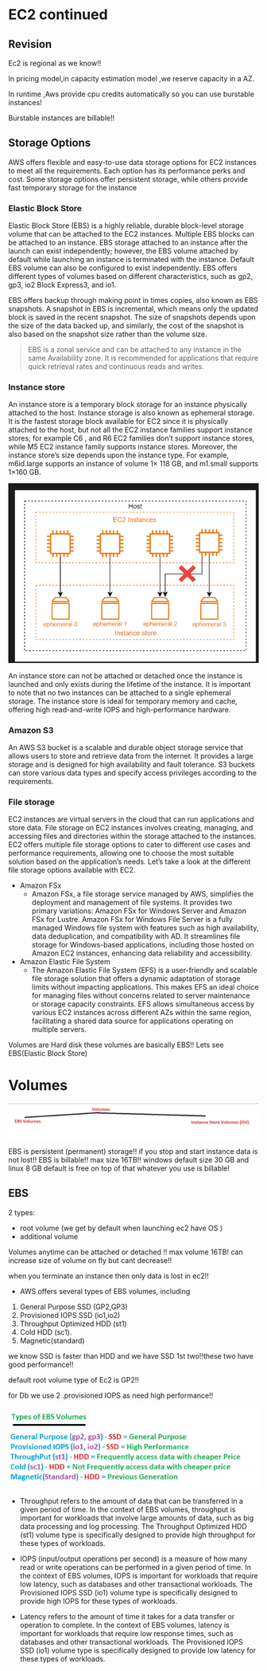 # EC2 continued

## Revision
Ec2 is regional as we know!!

In pricing model,in capacity estimation model ,we reserve capacity in a AZ.

In runtime ,Aws provide cpu credits automatically so you can use burstable instances!

Burstable instances are billable!!
## Storage Options

AWS offers flexible and easy-to-use data storage options for EC2 instances to meet all the requirements. Each option has its performance perks and cost. Some storage options offer persistent storage, while others provide fast temporary storage for the instance

### Elastic Block Store
Elastic Block Store (EBS) is a highly reliable, durable block-level storage volume that can be attached to the EC2 instances. Multiple EBS blocks can be attached to an instance. EBS storage attached to an instance after the launch can exist independently; however, the EBS volume attached by default while launching an instance is terminated with the instance. Default EBS volume can also be configured to exist independently. EBS offers different types of volumes based on different characteristics, such as gp2, gp3, io2 Block Express3, and io1. 

EBS offers backup through making point in times copies, also known as EBS snapshots. A snapshot in EBS is incremental, which means only the updated block is saved in the recent snapshot. The size of snapshots depends upon the size of the data backed up, and similarly, the cost of the snapshot is also based on the snapshot size rather than the volume size.

>EBS is a zonal service and can be attached to any instance in the same Availability zone. It is recommended for applications that require quick retrieval rates and continuous reads and writes.

### Instance store
An instance store is a temporary block storage for an instance physically attached to the host. Instance storage is also known as ephemeral storage. It is the fastest storage block available for EC2 since it is physically attached to the host, but not all the EC2 instance families support instance stores; for example C6 , and R6 EC2 families don’t support instance stores, while M5 EC2 instance family supports instance stores. Moreover, the instance store’s size depends upon the instance type. For example, m6id.large supports an instance of volume 1× 118 GB, and m1.small supports 1×160 GB.

![alt text](image.png)

An instance store can not be attached or detached once the instance is launched and only exists during the lifetime of the instance. It is important to note that no two instances can be attached to a single ephemeral storage. The instance store is ideal for temporary memory and cache, offering high read-and-write IOPS  and high-performance hardware.

### Amazon S3
An AWS S3 bucket is a scalable and durable object storage service that allows users to store and retrieve data from the internet. It provides a large storage and is designed for high availability and fault tolerance. S3 buckets can store various data types and specify access privileges according to the requirements.

### File storage 
EC2 instances are virtual servers in the cloud that can run applications and store data. File storage on EC2 instances involves creating, managing, and accessing files and directories within the storage attached to the instances. EC2 offers multiple file storage options to cater to different use cases and performance requirements, allowing one to choose the most suitable solution based on the application’s needs. Let’s take a look at the different file storage options available with EC2.
- Amazon FSx
    - Amazon FSx, a file storage service managed by AWS, simplifies the deployment and management of file systems. It provides two primary variations: Amazon FSx for Windows Server and Amazon FSx for Lustre. Amazon FSx for Windows File Server is a fully managed Windows file system with features such as high availability, data deduplication, and compatibility with AD. It streamlines file storage for Windows-based applications, including those hosted on Amazon EC2 instances, enhancing data reliability and accessibility.
- Amazon Elastic File System
    - The Amazon Elastic File System (EFS) is a user-friendly and scalable file storage solution that offers a dynamic adaptation of storage limits without impacting applications. This makes EFS an ideal choice for managing files without concerns related to server maintenance or storage capacity constraints. EFS allows simultaneous access by various EC2 instances across different AZs within the same region, facilitating a shared data source for applications operating on multiple servers.    

Volumes are Hard disk these volumes are basically EBS!!
Lets see EBS(Elastic Block Store)
# Volumes
![alt text](image-1.png)

EBS is persistent (permanent) storage!! if you stop and start instance data is not lost!! EBS is billable!! max size 16TB!!
 windows default size 30 GB and linux 8 GB default is free on top of that whatever you use is billable!
## EBS

2 types:
- root volume (we get by default when launching ec2 have OS )
- additional volume

Volumes anytime can be attached or detached !! max volume 16TB! can increase size of volume on fly but cant decrease!!

when you terminate an instance then only data is lost in ec2!!

- AWS offers several types of EBS volumes, including 
1. General Purpose SSD (GP2,GP3)
2. Provisioned IOPS SSD (io1,io2)
3. Throughput Optimized HDD (st1)
4.  Cold HDD (sc1).
5. Magnetic(standard)

 we know SSD is faster than HDD and we have  SSD 1st two!!these two have good performance!!

 default root volume type of Ec2 is GP2!! 

 for Db we use 2 .provisioned IOPS as need high performance!!

![alt text](image-2.png)

- Throughput refers to the amount of data that can be transferred in a given period of time. In the context of EBS volumes, throughput is important for workloads that involve large amounts of data, such as big data processing and log processing. The Throughput Optimized HDD (st1) volume type is specifically designed to provide high throughput for these types of workloads.

- IOPS (input/output operations per second) is a measure of how many read or write operations can be performed in a given period of time. In the context of EBS volumes, IOPS is important for workloads that require low latency, such as databases and other transactional workloads. The Provisioned IOPS SSD (io1) volume type is specifically designed to provide high IOPS for these types of workloads.

- Latency refers to the amount of time it takes for a data transfer or operation to complete. In the context of EBS volumes, latency is important for workloads that require low response times, such as databases and other transactional workloads. The Provisioned IOPS SSD (io1) volume type is specifically designed to provide low latency for these types of workloads.